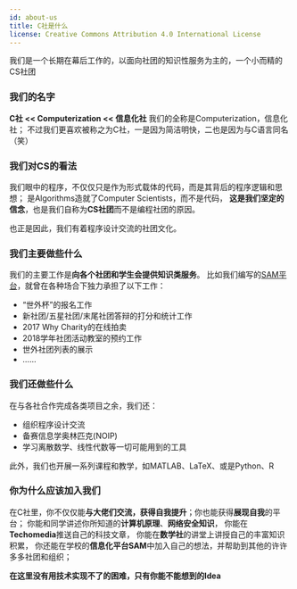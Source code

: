 ```yaml
---
id: about-us
title: C社是什么
license: Creative Commons Attribution 4.0 International License
---
```


我们是一个长期在幕后工作的，以面向社团的知识性服务为主的，一个小而精的CS社团

### 我们的名字

**C社 << Computerization << 信息化社**
我们的全称是Computerization，信息化社；
不过我们更喜欢被称之为C社，一是因为简洁明快，二也是因为与C语言同名（笑）

### 我们对CS的看法

我们眼中的程序，不仅仅只是作为形式载体的代码，而是其背后的程序逻辑和思想；
是Algorithms造就了Computer Scientists，而不是代码，
**这是我们坚定的信念**，也是我们自称为**CS社团**而不是编程社团的原因。

也正是因此，我们有着程序设计交流的社团文化。

### 我们主要做些什么

我们的主要工作是**向各个社团和学生会提供知识类服务**。
比如我们编写的[SAM平台](https://github.com/Computerization/SAM/)，就曾在各种场合下独力承担了以下工作：

- “世外杯”的报名工作
- 新社团/五星社团/末尾社团答辩的打分和统计工作
- 2017 Why Charity的在线拍卖
- 2018学年社团活动教室的预约工作
- 世外社团列表的展示
- ……

### 我们还做些什么

在与各社合作完成各类项目之余，我们还：

- 组织程序设计交流
- 备赛信息学奥林匹克(NOIP)
- 学习离散数学、线性代数等一切可能用到的工具

此外，我们也开展一系列课程和教学，如MATLAB、LaTeX、或是Python、R

### 你为什么应该加入我们

在C社里，你不仅仅能**与大佬们交流，获得自我提升**；你也能获得**展现自我**的平台；
你能和同学讲述你所知道的**计算机原理**、**网络安全知识**，
你能在**Techomedia**推送自己的科技文章，
你能在**数学社**的讲堂上讲授自己的丰富知识积累，
你还能在学校的**信息化平台SAM**中加入自己的想法，并帮助到其他的许许多多社团和组织；

**在这里没有用技术实现不了的困难，只有你能不能想到的Idea**
